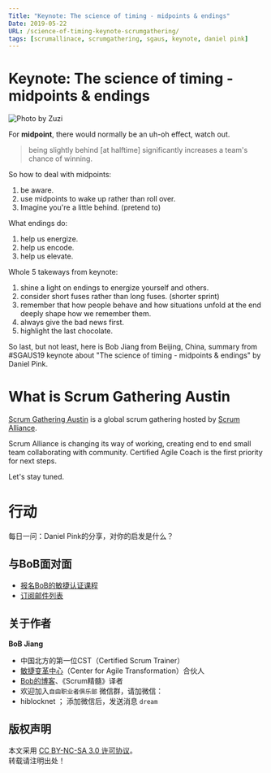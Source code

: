 ```yaml
---
Title: "Keynote: The science of timing - midpoints & endings"
Date: 2019-05-22
URL: /science-of-timing-keynote-scrumgathering/
tags: [scrumallinace, scrumgathering, sgaus, keynote, daniel pink]
---
```


# Keynote: The science of timing - midpoints & endings
![Photo by Zuzi](/images/science-of-timing-by-zuzi.jpeg)

For **midpoint**, there would normally be an uh-oh effect, watch out.

> being slightly behind [at halftime] significantly increases a team's chance of winning.

So how to deal with midpoints:
1. be aware.
2. use midpoints to wake up rather than roll over.
3. Imagine you're a little behind. (pretend to)

What endings do:
1. help us energize.
2. help us encode.
3. help us elevate.

Whole 5 takeways from keynote:
1. shine a light on endings to energize yourself and others.
2. consider short fuses rather than long fuses. (shorter sprint)
3. remember that how people behave and how situations unfold at the end deeply shape how we remember them.
4. always give the bad news first.
5. highlight the last chocolate.

So last, but not least, 
here is Bob Jiang from Beijing, China, 
summary from #SGAUS19 keynote about "The science of timing - midpoints & endings" by Daniel Pink.

# What is Scrum Gathering Austin
[Scrum Gathering Austin](https://events.scrumalliance.org/austin-2019) is a global scrum gathering hosted by [Scrum Alliance](https://www.scrumalliance.org/).

Scrum Alliance is changing its way of working, creating end to end small team collaborating with community. Certified Agile Coach is the first priority for next steps. 

Let's stay tuned.

# 行动

每日一问：Daniel Pink的分享，对你的启发是什么？ 

## 与BoB面对面
- [报名BoB的敏捷认证课程](https://appmopev1px9533.h5.xiaoeknow.com/homepage)
- [订阅邮件列表](https://tinyletter.com/bobjiang)

## 关于作者
**BoB Jiang**

- 中国北方的第一位CST（Certified Scrum Trainer）  
- [敏捷变革中心](https://www.c4at.cn/)（Center for Agile Transformation）合伙人  
- [Bob的博客](http://www.bobjiang.com)、《Scrum精髓》译者
- 欢迎加入`自由职业者俱乐部` 微信群，请加微信：
- hiblocknet  ； 添加微信后，发送消息 `dream`

## 版权声明

本文采用 [CC BY-NC-SA 3.0 许可协议](https://creativecommons.org/licenses/by-nc-sa/3.0/deed.zh)。  
转载请注明出处！
